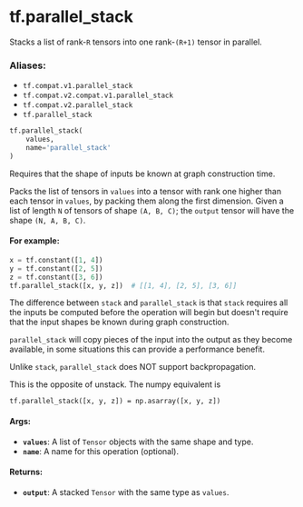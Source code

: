 <div itemscope itemtype="http://developers.google.com/ReferenceObject">
<meta itemprop="name" content="tf.parallel_stack" />
<meta itemprop="path" content="Stable" />
</div>

# tf.parallel_stack

Stacks a list of rank-`R` tensors into one rank-`(R+1)` tensor in parallel.

### Aliases:

* `tf.compat.v1.parallel_stack`
* `tf.compat.v2.compat.v1.parallel_stack`
* `tf.compat.v2.parallel_stack`
* `tf.parallel_stack`

``` python
tf.parallel_stack(
    values,
    name='parallel_stack'
)
```

<!-- Placeholder for "Used in" -->

Requires that the shape of inputs be known at graph construction time.

Packs the list of tensors in `values` into a tensor with rank one higher than
each tensor in `values`, by packing them along the first dimension.
Given a list of length `N` of tensors of shape `(A, B, C)`; the `output`
tensor will have the shape `(N, A, B, C)`.

#### For example:



```python
x = tf.constant([1, 4])
y = tf.constant([2, 5])
z = tf.constant([3, 6])
tf.parallel_stack([x, y, z])  # [[1, 4], [2, 5], [3, 6]]
```

The difference between `stack` and `parallel_stack` is that `stack` requires
all the inputs be computed before the operation will begin but doesn't require
that the input shapes be known during graph construction.

`parallel_stack` will copy pieces of the input into the output as they become
available, in some situations this can provide a performance benefit.

Unlike `stack`, `parallel_stack` does NOT support backpropagation.

This is the opposite of unstack.  The numpy equivalent is

    tf.parallel_stack([x, y, z]) = np.asarray([x, y, z])

#### Args:


* <b>`values`</b>: A list of `Tensor` objects with the same shape and type.
* <b>`name`</b>: A name for this operation (optional).


#### Returns:


* <b>`output`</b>: A stacked `Tensor` with the same type as `values`.